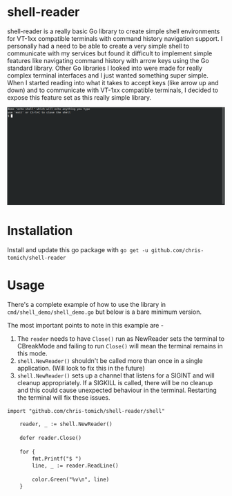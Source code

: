 # shell-reader
shell-reader is a really basic Go library to create simple shell environments for VT-1xx compatible terminals with command history navigation support. I personally had a need to be able to create a very simple shell to communicate with my services but found it difficult to implement simple features like navigating command history with arrow keys using the Go standard library. Other Go libraries I looked into were made for really complex terminal interfaces and I just wanted something super simple. When I started reading into what it takes to accept keys (like arrow up and down) and to communicate with VT-1xx compatible terminals, I decided to expose this feature set as this really simple library.

![](shell-reader.gif)

# Installation
Install and update this go package with `go get -u github.com/chris-tomich/shell-reader`

# Usage
There's a complete example of how to use the library in `cmd/shell_demo/shell_demo.go` but below is a bare minimum version.

The most important points to note in this example are -

1. The `reader` needs to have `Close()` run as NewReader sets the terminal to CBreakMode and failing to run `Close()` will mean the terminal remains in this mode.
1. `shell.NewReader()` shouldn't be called more than once in a single application. (Will look to fix this in the future)
1. `shell.NewReader()` sets up a channel that listens for a SIGINT and will cleanup appropriately. If a SIGKILL is called, there will be no cleanup and this could cause unexpected behaviour in the terminal. Restarting the terminal will fix these issues.

```
import "github.com/chris-tomich/shell-reader/shell"
```
```
	reader, _ := shell.NewReader()

	defer reader.Close()

	for {
		fmt.Printf("$ ")
		line, _ := reader.ReadLine()

		color.Green("%v\n", line)
	}
```